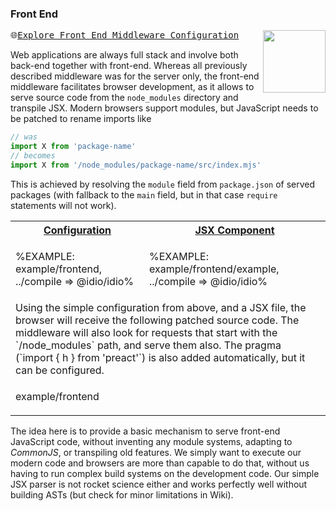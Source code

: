 ### Front End

<a href="../../wiki/Front-End"><img src="https://raw.github.com/idiocc/core/master/images/frontend.svg?sanitize=true" align="right" height="100"></a>
<kbd>🌐[Explore Front End Middleware Configuration](../../wiki/Front-End)</kbd>

Web applications are always full stack and involve both back-end together with front-end. Whereas all previously described middleware was for the server only, the front-end middleware facilitates browser development, as it allows to serve source code from the `node_modules` directory and transpile JSX. Modern browsers support modules, but JavaScript needs to be patched to rename imports like
```js
// was
import X from 'package-name'
// becomes
import X from '/node_modules/package-name/src/index.mjs'
```
This is achieved by resolving the `module` field from `package.json` of served packages (with fallback to the `main` field, but in that case `require` statements will not work).

<table>
<!-- block-start -->
<tr><th><a href="example/frontend/index.js">Configuration</a></th><th><a href="example/frontend/example.jsx">JSX Component</a></th></tr>
<tr><td>

%EXAMPLE: example/frontend, ../compile => @idio/idio%

</td>
<td>

%EXAMPLE: example/frontend/example, ../compile => @idio/idio%

</td>
<!-- <td>%FORKERR-fs example/session%</td> -->
</tr>
<tr>
<td colspan="2">
<md2html>Using the simple configuration from above, and a JSX file, the browser will receive the following patched source code. The middleware will also look for requests that start with the `/node_modules` path, and serve them also. The pragma (`import { h } from 'preact'`) is also added automatically, but it can be configured.</md2html>
</td>
</tr>
<tr>
<td colspan="2">

<fork lang="js">example/frontend</fork>
</td>
</tr>
</table>

The idea here is to provide a basic mechanism to serve front-end JavaScript code, without inventing any module systems, adapting to _CommonJS_, or transpiling old features. We simply want to execute our modern code and browsers are more than capable to do that, without us having to run complex build systems on the development code. Our simple JSX parser is not rocket science either and works perfectly well without building ASTs (but check for minor limitations in Wiki).